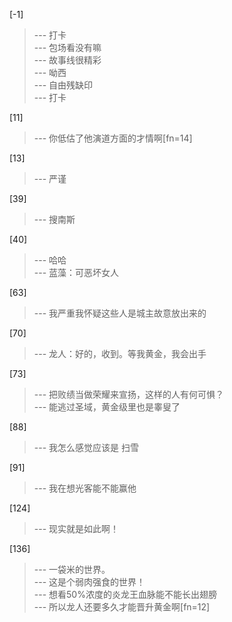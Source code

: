 
[-1] 
>--- 打卡<br>
>--- 包场看没有嘛<br>
>--- 故事线很精彩<br>
>--- 呦西<br>
>--- 自由残缺印<br>
>--- 打卡<br>

[11] 
>--- 你低估了他演道方面的才情啊[fn=14]<br>

[13] 
>--- 严谨<br>

[39] 
>--- 搜南斯<br>

[40] 
>--- 哈哈<br>
>--- 蓝藻：可恶坏女人<br>

[63] 
>--- 我严重我怀疑这些人是城主故意放出来的<br>

[70] 
>--- 龙人：好的，收到。等我黄金，我会出手<br>

[73] 
>--- 把败绩当做荣耀来宣扬，这样的人有何可惧？<br>
>--- 能逃过圣域，黄金级里也是睾叟了<br>

[88] 
>--- 我怎么感觉应该是
扫雪<br>

[91] 
>--- 我在想光客能不能赢他<br>

[124] 
>--- 现实就是如此啊！<br>

[136] 
>--- 一袋米的世界。<br>
>--- 这是个弱肉强食的世界！<br>
>--- 想看50%浓度的炎龙王血脉能不能长出翅膀<br>
>--- 所以龙人还要多久才能晋升黄金啊[fn=12]<br>
